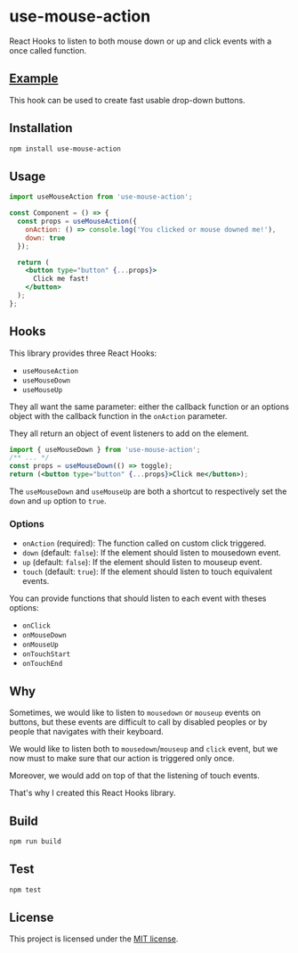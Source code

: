 # use-mouse-action

React Hooks to listen to both mouse down or up and click events with a once called function.

## [Example](http://dimitrinicolas.github.io/use-mouse-action/)

This hook can be used to create fast usable drop-down buttons.

## Installation

```bash
npm install use-mouse-action
```

## Usage

```jsx
import useMouseAction from 'use-mouse-action';

const Component = () => {
  const props = useMouseAction({
    onAction: () => console.log('You clicked or mouse downed me!'),
    down: true
  });

  return (
    <button type="button" {...props}>
      Click me fast!
    </button>
  );
};
```

## Hooks

This library provides three React Hooks:

- `useMouseAction`
- `useMouseDown`
- `useMouseUp`

They all want the same parameter: either the callback function or an options
object with the callback function in the `onAction` parameter.

They all return an object of event listeners to add on the element.

```jsx
import { useMouseDown } from 'use-mouse-action';
/** ... */
const props = useMouseDown(() => toggle);
return (<button type="button" {...props}>Click me</button>);
```

The `useMouseDown` and `useMouseUp` are both a shortcut to respectively set the `down` and `up` option to `true`.

### Options

- `onAction` (required): The function called on custom click triggered.
- `down` (default: `false`): If the element should listen to mousedown event.
- `up` (default: `false`): If the element should listen to mouseup event.
- `touch` (default: `true`): If the element should listen to touch equivalent
events.

You can provide functions that should listen to each event with theses options:

- `onClick`
- `onMouseDown`
- `onMouseUp`
- `onTouchStart`
- `onTouchEnd`

## Why

Sometimes, we would like to listen to `mousedown` or `mouseup` events on
buttons, but these events are difficult to call by disabled peoples or by
people that navigates with their keyboard.

We would like to listen both to `mousedown`/`mouseup` and `click` event, but we
now must to make sure that our action is triggered only once.

Moreover, we would add on top of that the listening of touch events.

That's why I created this React Hooks library.

## Build

```bash
npm run build
```

## Test

```bash
npm test
```

## License

This project is licensed under the [MIT license](LICENSE).
